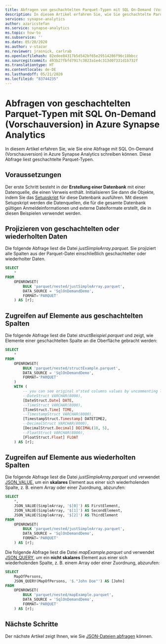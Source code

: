 ```yaml
---
title: Abfragen von geschachtelten Parquet-Typen mit SQL On-Demand (Vorschauversion)
description: In diesem Artikel erfahren Sie, wie Sie geschachtelte Parquet-Typen abfragen können.
services: synapse-analytics
author: azaricstefan
ms.service: synapse-analytics
ms.topic: how-to
ms.subservice: ''
ms.date: 05/20/2020
ms.author: v-stazar
ms.reviewer: jrasnick, carlrab
ms.openlocfilehash: 82edee84317b5d542bf65e29514286f96c18bbcc
ms.sourcegitcommit: 493b27fbfd7917c3823a1e4c313d07331d1b732f
ms.translationtype: HT
ms.contentlocale: de-DE
ms.lasthandoff: 05/21/2020
ms.locfileid: "83744235"
---
```

# <a name="query-parquet-nested-types-using-sql-on-demand-preview-in-azure-synapse-analytics"></a>Abfragen von geschachtelten Parquet-Typen mit SQL On-Demand (Vorschauversion) in Azure Synapse Analytics

In diesem Artikel erfahren Sie, wie Sie eine Abfrage mit SQL On-Demand (Vorschauversion) in Azure Synapse Analytics schreiben können.  Diese Abfrage liest geschachtelte Parquet-Typen.

## <a name="prerequisites"></a>Voraussetzungen

Der erste Schritt besteht in der **Erstellung einer Datenbank** mit einer Datenquelle, die einen Verweis enthält. Initialisieren Sie dann die Objekte, indem Sie das [Setupskript](https://github.com/Azure-Samples/Synapse/blob/master/SQL/Samples/LdwSample/SampleDB.sql) für diese Datenbank ausführen. Mit diesem Setupskript werden die Datenquellen, die für die gesamte Datenbank gültigen Anmeldeinformationen und externe Dateiformate erstellt, die in diesen Beispielen verwendet werden.

## <a name="project-nested-or-repeated-data"></a>Projizieren von geschachtelten oder wiederholten Daten

Die folgende Abfrage liest die Datei *justSimpleArray.parquet*. Sie projiziert alle Spalten aus der Parquet-Datei einschließlich geschachtelter oder wiederholter Daten.

```sql
SELECT
    *
FROM
    OPENROWSET(
        BULK 'parquet/nested/justSimpleArray.parquet',
        DATA_SOURCE = 'SqlOnDemandDemo',
        FORMAT='PARQUET'
    ) AS [r];
```

## <a name="access-elements-from-nested-columns"></a>Zugreifen auf Elemente aus geschachtelten Spalten

Die folgende Abfrage liest die Datei *structBeispiel.parquet* und zeigt, wie Elemente einer geschachtelten Spalte an die Oberfläche gebracht werden:

```sql
SELECT
    *
FROM
    OPENROWSET(
        BULK 'parquet/nested/structExample.parquet',
        DATA_SOURCE = 'SqlOnDemandDemo',
        FORMAT='PARQUET'
    )
    WITH (
        -- you can see original n"sted columns values by uncommenting lines below
        --DateStruct VARCHAR(8000),
        [DateStruct.Date] DATE,
        --TimeStruct VARCHAR(8000),
        [TimeStruct.Time] TIME,
        --TimestampStruct VARCHAR(8000),
        [TimestampStruct.Timestamp] DATETIME2,
        --DecimalStruct VARCHAR(8000),
        [DecimalStruct.Decimal] DECIMAL(18, 5),
        --FloatStruct VARCHAR(8000),
        [FloatStruct.Float] FLOAT
    ) AS [r];
```

## <a name="access-elements-from-repeated-columns"></a>Zugreifen auf Elemente aus wiederholten Spalten

Die folgende Abfrage liest die Datei *justSimpleArray.parquet* und verwendet [JSON_VALUE](/sql/t-sql/functions/json-value-transact-sql?toc=/azure/synapse-analytics/toc.json&bc=/azure/synapse-analytics/breadcrumb/toc.json&view=azure-sqldw-latest), um ein **skalares** Element aus einer sich wiederholenden Spalte, z. B. einem Array oder einer Zuordnung, abzurufen:

```sql
SELECT
    *,
    JSON_VALUE(SimpleArray, '$[0]') AS FirstElement,
    JSON_VALUE(SimpleArray, '$[1]') AS SecondElement,
    JSON_VALUE(SimpleArray, '$[2]') AS ThirdElement
FROM
    OPENROWSET(
        BULK 'parquet/nested/justSimpleArray.parquet',
        DATA_SOURCE = 'SqlOnDemandDemo',
        FORMAT='PARQUET'
    ) AS [r];
```

Die folgende Abfrage liest die Datei *mapExample.parquet* und verwendet [JSON_QUERY](/sql/t-sql/functions/json-query-transact-sql?toc=/azure/synapse-analytics/toc.json&bc=/azure/synapse-analytics/breadcrumb/toc.json&view=azure-sqldw-latest), um ein **nicht skalares** Element aus einer sich wiederholenden Spalte, z. B. einem Array oder einer Zuordnung, abzurufen:

```sql
SELECT
    MapOfPersons,
    JSON_QUERY(MapOfPersons, '$."John Doe"') AS [John]
FROM
    OPENROWSET(
        BULK 'parquet/nested/mapExample.parquet',
        DATA_SOURCE = 'SqlOnDemandDemo',
        FORMAT='PARQUET'
    ) AS [r];
```

## <a name="next-steps"></a>Nächste Schritte

Der nächste Artikel zeigt Ihnen, wie Sie [JSON-Dateien abfragen](query-json-files.md) können.
